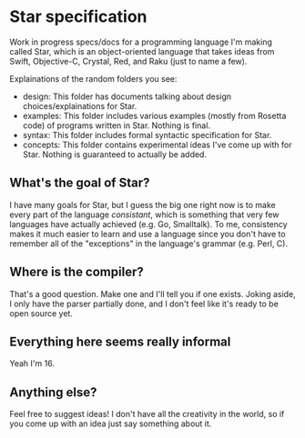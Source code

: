 # Star specification
Work in progress specs/docs for a programming language I'm making called Star, which is an object-oriented language that takes ideas from Swift, Objective-C, Crystal, Red, and Raku (just to name a few).

Explainations of the random folders you see:
- design: This folder has documents talking about design choices/explainations for Star.
- examples: This folder includes various examples (mostly from Rosetta code) of programs written in Star. Nothing is final.
- syntax: This folder includes formal syntactic specification for Star.
- concepts: This folder contains experimental ideas I've come up with for Star. Nothing is guaranteed to actually be added.

## What's the goal of Star?
I have many goals for Star, but I guess the big one right now is to make every part of the language *consistant*, which is something that very few languages have actually achieved (e.g. Go, Smalltalk). To me, consistency makes it much easier to learn and use a language since you don't have to remember all of the "exceptions" in the language's grammar (e.g. Perl, C).

## Where is the compiler?
That's a good question. Make one and I'll tell you if one exists. Joking aside, I only have the parser partially done, and I don't feel like it's ready to be open source yet.

## Everything here seems really informal
Yeah I'm 16.

## Anything else?
Feel free to suggest ideas! I don't have all the creativity in the world, so if you come up with an idea just say something about it.

